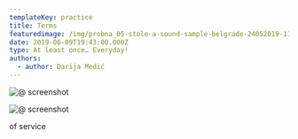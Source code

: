 ```yaml
---
templateKey: practice
title: Terms
featuredimage: /img/probna_05-stole-a-sound-sample-belgrade-24052019-1137.jpg
date: 2019-06-09T19:43:00.000Z
type: At least once… Everyday!
authors:
  - author: Darija Medić
---
```

![@ screenshot](/img/sreda-02-1-.jpg "@ screenshot")

![@ screenshot]()

of service
